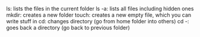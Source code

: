ls: lists the files in the current folder 
ls -a: lists all files including hidden ones
mkdir: creates a new folder 
touch: creates a new empty file, which you can write stuff in
cd: changes directory (go from home folder into others)
cd -: goes back a directory (go back to previous folder)
